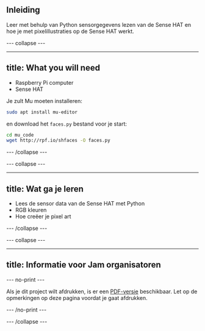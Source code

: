## Inleiding

Leer met behulp van Python sensorgegevens lezen van de Sense HAT en hoe je met pixelillustraties op de Sense HAT werkt.

\--- collapse \---

* * *

## title: What you will need

- Raspberry Pi computer
- Sense HAT

Je zult Mu moeten installeren:

```bash
sudo apt install mu-editor
```

en download het `faces.py` bestand voor je start:

```bash
cd mu_code
wget http://rpf.io/shfaces -O faces.py
```

\--- /collapse \---

\--- collapse \---

* * *

## title: Wat ga je leren

- Lees de sensor data van de Sense HAT met Python
- RGB kleuren
- Hoe creëer je pixel art

\--- /collapse \---

\--- collapse \---

* * *

## title: Informatie voor Jam organisatoren

\--- no-print \---

Als je dit project wilt afdrukken, is er een [PDF-versie](https://github.com/raspberrypilearning/jam-worksheets/raw/master/pdf/Sense-HAT-Smile.pdf) beschikbaar. Let op de opmerkingen op deze pagina voordat je gaat afdrukken.

\--- /no-print \---

\--- /collapse \---